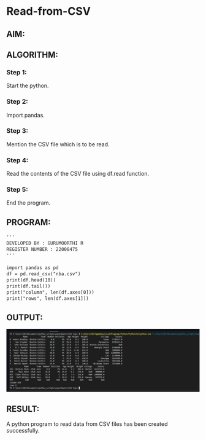 # Read-from-CSV

## AIM:

## ALGORITHM:
### Step 1:
Start the python.
### Step 2:
Import pandas.
### Step 3:
Mention the CSV file which is to be read.
### Step 4:
Read the contents of the CSV file using df.read function.
### Step 5:
End the program.

## PROGRAM:
```
'''
DEVELOPED BY : GURUMOORTHI R
REGISTER NUMBER : 22008475
'''

import pandas as pd
df = pd.read_csv("nba.csv")
print(df.head(10))
print(df.tail())
print("column", len(df.axes[0]))
print("rows", len(df.axes[1]))
```

## OUTPUT:
![output](/Screenshot%202023-01-24%20105630.jpg)

## RESULT:
A python program to read data from CSV files has been created successfully.